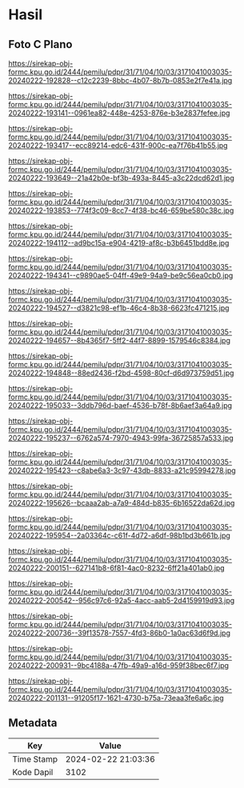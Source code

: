 # Hasil

## Foto C Plano

https://sirekap-obj-formc.kpu.go.id/2444/pemilu/pdpr/31/71/04/10/03/3171041003035-20240222-192828--c12c2239-8bbc-4b07-8b7b-0853e2f7e41a.jpg

https://sirekap-obj-formc.kpu.go.id/2444/pemilu/pdpr/31/71/04/10/03/3171041003035-20240222-193141--0961ea82-448e-4253-876e-b3e2837fefee.jpg

https://sirekap-obj-formc.kpu.go.id/2444/pemilu/pdpr/31/71/04/10/03/3171041003035-20240222-193417--ecc89214-edc6-431f-900c-ea7f76b41b55.jpg

https://sirekap-obj-formc.kpu.go.id/2444/pemilu/pdpr/31/71/04/10/03/3171041003035-20240222-193649--21a42b0e-bf3b-493a-8445-a3c22dcd62d1.jpg

https://sirekap-obj-formc.kpu.go.id/2444/pemilu/pdpr/31/71/04/10/03/3171041003035-20240222-193853--774f3c09-8cc7-4f38-bc46-659be580c38c.jpg

https://sirekap-obj-formc.kpu.go.id/2444/pemilu/pdpr/31/71/04/10/03/3171041003035-20240222-194112--ad9bc15a-e904-4219-af8c-b3b6451bdd8e.jpg

https://sirekap-obj-formc.kpu.go.id/2444/pemilu/pdpr/31/71/04/10/03/3171041003035-20240222-194341--c9890ae5-04ff-49e9-94a9-be9c56ea0cb0.jpg

https://sirekap-obj-formc.kpu.go.id/2444/pemilu/pdpr/31/71/04/10/03/3171041003035-20240222-194527--d3821c98-ef1b-46c4-8b38-6623fc471215.jpg

https://sirekap-obj-formc.kpu.go.id/2444/pemilu/pdpr/31/71/04/10/03/3171041003035-20240222-194657--8b4365f7-5ff2-44f7-8899-1579546c8384.jpg

https://sirekap-obj-formc.kpu.go.id/2444/pemilu/pdpr/31/71/04/10/03/3171041003035-20240222-194848--88ed2436-f2bd-4598-80cf-d6d973759d51.jpg

https://sirekap-obj-formc.kpu.go.id/2444/pemilu/pdpr/31/71/04/10/03/3171041003035-20240222-195033--3ddb796d-baef-4536-b78f-8b6aef3a64a9.jpg

https://sirekap-obj-formc.kpu.go.id/2444/pemilu/pdpr/31/71/04/10/03/3171041003035-20240222-195237--6762a574-7970-4943-99fa-36725857a533.jpg

https://sirekap-obj-formc.kpu.go.id/2444/pemilu/pdpr/31/71/04/10/03/3171041003035-20240222-195423--c8abe6a3-3c97-43db-8833-a21c95994278.jpg

https://sirekap-obj-formc.kpu.go.id/2444/pemilu/pdpr/31/71/04/10/03/3171041003035-20240222-195626--bcaaa2ab-a7a9-484d-b835-6b16522da62d.jpg

https://sirekap-obj-formc.kpu.go.id/2444/pemilu/pdpr/31/71/04/10/03/3171041003035-20240222-195954--2a03364c-c61f-4d72-a6df-98b1bd3b661b.jpg

https://sirekap-obj-formc.kpu.go.id/2444/pemilu/pdpr/31/71/04/10/03/3171041003035-20240222-200151--627141b8-6f81-4ac0-8232-6ff21a401ab0.jpg

https://sirekap-obj-formc.kpu.go.id/2444/pemilu/pdpr/31/71/04/10/03/3171041003035-20240222-200542--956c97c6-92a5-4acc-aab5-2d4159919d93.jpg

https://sirekap-obj-formc.kpu.go.id/2444/pemilu/pdpr/31/71/04/10/03/3171041003035-20240222-200736--39f13578-7557-4fd3-86b0-1a0ac63d6f9d.jpg

https://sirekap-obj-formc.kpu.go.id/2444/pemilu/pdpr/31/71/04/10/03/3171041003035-20240222-200931--9bc4188a-47fb-49a9-a16d-959f38bec6f7.jpg

https://sirekap-obj-formc.kpu.go.id/2444/pemilu/pdpr/31/71/04/10/03/3171041003035-20240222-201131--91205f17-1621-4730-b75a-73eaa3fe6a6c.jpg


## Metadata

| Key        | Value               |
| ---------- | ------------------- |
| Time Stamp | 2024-02-22 21:03:36 |
| Kode Dapil | 3102                |



